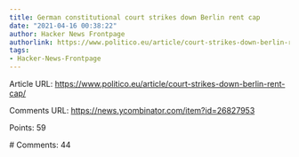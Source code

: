 ```yaml
---
title: German constitutional court strikes down Berlin rent cap
date: "2021-04-16 00:38:22"
author: Hacker News Frontpage
authorlink: https://www.politico.eu/article/court-strikes-down-berlin-rent-cap/
tags:
- Hacker-News-Frontpage
---
```


<p>Article URL: <a href="https://www.politico.eu/article/court-strikes-down-berlin-rent-cap/">https://www.politico.eu/article/court-strikes-down-berlin-rent-cap/</a></p>
<p>Comments URL: <a href="https://news.ycombinator.com/item?id=26827953">https://news.ycombinator.com/item?id=26827953</a></p>
<p>Points: 59</p>
<p># Comments: 44</p>
